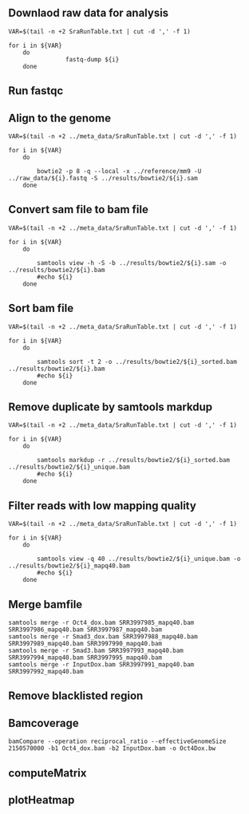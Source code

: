 ## Downlaod raw data for analysis
```
VAR=$(tail -n +2 SraRunTable.txt | cut -d ',' -f 1)

for i in ${VAR}
	do
				fastq-dump ${i}
	done

```
## Run fastqc

## Align to the genome
```
VAR=$(tail -n +2 ../meta_data/SraRunTable.txt | cut -d ',' -f 1)

for i in ${VAR}
	do
		
		bowtie2 -p 8 -q --local -x ../reference/mm9 -U ../raw_data/${i}.fastq -S ../results/bowtie2/${i}.sam
	done
```
## Convert sam file to bam file
```
VAR=$(tail -n +2 ../meta_data/SraRunTable.txt | cut -d ',' -f 1)

for i in ${VAR}
	do
		
		samtools view -h -S -b ../results/bowtie2/${i}.sam -o ../results/bowtie2/${i}.bam
		#echo ${i}
	done
```
## Sort bam file
```
VAR=$(tail -n +2 ../meta_data/SraRunTable.txt | cut -d ',' -f 1)

for i in ${VAR}
	do
		
		samtools sort -t 2 -o ../results/bowtie2/${i}_sorted.bam ../results/bowtie2/${i}.bam
		#echo ${i}
	done
```
## Remove duplicate by samtools markdup 

```
VAR=$(tail -n +2 ../meta_data/SraRunTable.txt | cut -d ',' -f 1)

for i in ${VAR}
	do
		
		samtools markdup -r ../results/bowtie2/${i}_sorted.bam ../results/bowtie2/${i}_unique.bam
		#echo ${i}
	done
```

## Filter reads with low mapping quality

```
VAR=$(tail -n +2 ../meta_data/SraRunTable.txt | cut -d ',' -f 1)

for i in ${VAR}
	do
		
		samtools view -q 40 ../results/bowtie2/${i}_unique.bam -o ../results/bowtie2/${i}_mapq40.bam
		#echo ${i}
	done
```

## Merge bamfile

```
samtools merge -r Oct4_dox.bam SRR3997985_mapq40.bam SRR3997986_mapq40.bam SRR3997987_mapq40.bam
samtools merge -r Smad3_dox.bam SRR3997988_mapq40.bam SRR3997989_mapq40.bam SRR3997990_mapq40.bam
samtools merge -r Smad3.bam SRR3997993_mapq40.bam SRR3997994_mapq40.bam SRR3997995_mapq40.bam
samtools merge -r InputDox.bam SRR3997991_mapq40.bam SRR3997992_mapq40.bam
```

## Remove blacklisted region

## Bamcoverage
```
bamCompare --operation reciprocal_ratio --effectiveGenomeSize 2150570000 -b1 Oct4_dox.bam -b2 InputDox.bam -o Oct4Dox.bw
```

## computeMatrix

## plotHeatmap